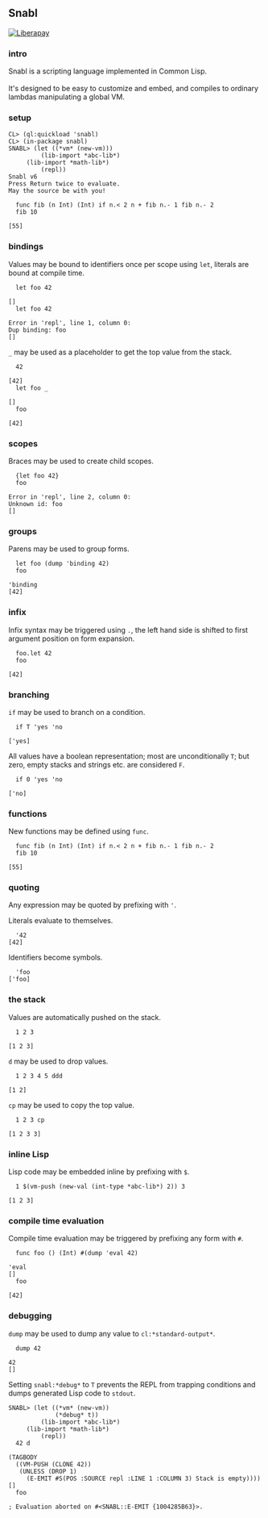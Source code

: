 ## Snabl

[![Liberapay](https://liberapay.com/assets/widgets/donate.svg)](https://liberapay.com/andreas7/donate)

### intro
Snabl is a scripting language implemented in Common Lisp.<br/>
<br/>
It's designed to be easy to customize and embed, and compiles to ordinary lambdas manipulating a global VM.

### setup
```
CL> (ql:quickload 'snabl)
CL> (in-package snabl)
SNABL> (let ((*vm* (new-vm))) 
         (lib-import *abc-lib*)
	 (lib-import *math-lib*)
         (repl))
Snabl v6
Press Return twice to evaluate.
May the source be with you!

  func fib (n Int) (Int) if n.< 2 n + fib n.- 1 fib n.- 2
  fib 10

[55]
```

### bindings

Values may be bound to identifiers once per scope using `let`, literals are bound at compile time.

```
  let foo 42

[]
  let foo 42

Error in 'repl', line 1, column 0:
Dup binding: foo
[]
```

`_` may be used as a placeholder to get the top value from the stack.

```
  42

[42]
  let foo _

[]
  foo

[42]
```

### scopes
Braces may be used to create child scopes.

```
  {let foo 42}
  foo

Error in 'repl', line 2, column 0:
Unknown id: foo
[]
```

### groups
Parens may be used to group forms.

```
  let foo (dump 'binding 42)
  foo

'binding
[42]
```

### infix

Infix syntax may be triggered using `.`, the left hand side is shifted to first argument position on form expansion.

```
  foo.let 42
  foo

[42]
```

### branching
`if` may be used to branch on a condition.

```
  if T 'yes 'no
  
['yes]
```

All values have a boolean representation; most are unconditionally `T`; but zero, empty stacks and strings etc. are considered `F`.

```
  if 0 'yes 'no

['no]
```

### functions
New functions may be defined using `func`.

```
  func fib (n Int) (Int) if n.< 2 n + fib n.- 1 fib n.- 2
  fib 10

[55]
```

### quoting
Any expression may be quoted by prefixing with `'`.

Literals evaluate to themselves.
```
  '42
[42]
```

Identifiers become symbols.
```
  'foo
['foo]
```

### the stack

Values are automatically pushed on the stack.

```
  1 2 3

[1 2 3]
```

`d` may be used to drop values.

```
  1 2 3 4 5 ddd
  
[1 2]
```

`cp` may be used to copy the top value.

```
  1 2 3 cp
  
[1 2 3 3]
```

### inline Lisp

Lisp code may be embedded inline by prefixing with `$`.

```
  1 $(vm-push (new-val (int-type *abc-lib*) 2)) 3

[1 2 3]
```

### compile time evaluation

Compile time evaluation may be triggered by prefixing any form with `#`.

```
  func foo () (Int) #(dump 'eval 42)

'eval
[]
  foo

[42]
```

### debugging

`dump` may be used to dump any value to `cl:*standard-output*`.

```
  dump 42

42
[]
```

Setting `snabl:*debug*` to `T` prevents the REPL from trapping conditions and dumps generated Lisp code to `stdout`.

```
SNABL> (let ((*vm* (new-vm))
             (*debug* t)) 
         (lib-import *abc-lib*)
	 (lib-import *math-lib*)
         (repl))
  42 d
  
(TAGBODY
  ((VM-PUSH (CLONE 42))
   (UNLESS (DROP 1)
     (E-EMIT #S(POS :SOURCE repl :LINE 1 :COLUMN 3) Stack is empty))))
[]
  foo
  
; Evaluation aborted on #<SNABL::E-EMIT {1004285B63}>.
```